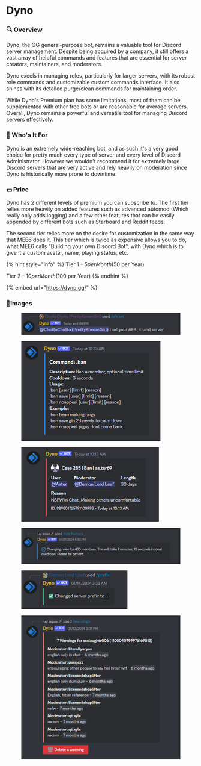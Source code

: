 # Dyno

### 🔍 Overview

Dyno, the OG general-purpose bot, remains a valuable tool for Discord server management. Despite being acquired by a company, it still offers a vast array of helpful commands and features that are essential for server creators, maintainers, and moderators.

Dyno excels in managing roles, particularly for larger servers, with its robust role commands and customizable custom commands interface. It also shines with its detailed purge/clean commands for maintaining order.

While Dyno's Premium plan has some limitations, most of them can be supplemented with other free bots or are reasonable for average servers. Overall, Dyno remains a powerful and versatile tool for managing Discord servers effectively.

### 🤔 Who's It For

Dyno is an extremely wide-reaching bot, and as such it's a very good choice for pretty much every type of server and every level of Discord Administrator. However we wouldn't recommend it for extremely large Discord servers that are very active and rely heavily on moderation since Dyno is historically more prone to downtime.

### 💵 Price

Dyno has 2 different levels of premium you can subscribe to. The first tier relies more heavily on added features such as advanced automod (Which really only adds logging) and a few other features that can be easily appended by different bots such as Starboard and Reddit feeds.

The second tier relies more on the desire for customization in the same way that MEE6 does it. This tier which is twice as expensive allows you to do, what MEE6 calls "Building your own Discord Bot", with Dyno which is to give it a custom avatar, name, playing status, etc.

{% hint style="info" %}
Tier 1 - $5 per Month ($50 per Year)

Tier 2 - $10 per Month ($100 per Year)
{% endhint %}

{% embed url="https://dyno.gg/" %}

### 🎨Images

<figure><img src="../.gitbook/assets/image (20).png" alt=""><figcaption></figcaption></figure>

<figure><img src="../.gitbook/assets/image (21).png" alt=""><figcaption></figcaption></figure>

<figure><img src="../.gitbook/assets/image (22).png" alt=""><figcaption></figcaption></figure>

<figure><img src="../.gitbook/assets/image (23).png" alt=""><figcaption></figcaption></figure>

<figure><img src="../.gitbook/assets/image (24).png" alt=""><figcaption></figcaption></figure>

<figure><img src="../.gitbook/assets/image (25).png" alt=""><figcaption></figcaption></figure>
